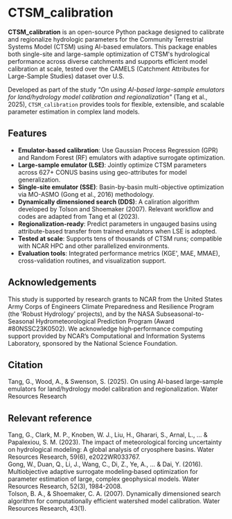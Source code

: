 # CTSM_calibration

**CTSM_calibration** is an open-source Python package designed to calibrate and regionalize hydrologic parameters for the Community Terrestrial Systems Model (CTSM) using AI-based emulators. This package enables both single-site and large-sample optimization of CTSM's hydrological performance across diverse catchments and supports efficient model calibration at scale, tested over the CAMELS (Catchment Attributes for Large-Sample Studies) dataset over U.S.  

Developed as part of the study _"On using AI-based large-sample emulators for land/hydrology model calibration and regionalization"_ (Tang et al., 2025), `CTSM_calibration` provides tools for flexible, extensible, and scalable parameter estimation in complex land models.

## Features

- **Emulator-based calibration**: Use Gaussian Process Regression (GPR) and Random Forest (RF) emulators with adaptive surrogate optimization.
- **Large-sample emulator (LSE)**: Jointly optimize CTSM parameters across 627+ CONUS basins using geo-attributes for model generalization.
- **Single-site emulator (SSE)**: Basin-by-basin multi-objective optimization via MO-ASMO (Gong et al., 2016) methodology.
- **Dynamically dimensioned search (DDS)**: A caliration algorithm developed by Tolson and Shoemaker (2007). Relevant workflow and codes are adapted from Tang et al (2023).
- **Regionalization-ready**: Predict parameters in ungauged basins using attribute-based transfer from trained emulators when LSE is adopted.
- **Tested at scale**: Supports tens of thousands of CTSM runs; compatible with NCAR HPC and other parallelized environments.
- **Evaluation tools**: Integrated performance metrics (KGE', MAE, MMAE), cross-validation routines, and visualization support.

## Acknowledgements  
This study is supported by research grants to NCAR from the United States Army Corps of Engineers Climate Preparedness and Resilience Program (the ‘Robust Hydrology’ projects), and by the NASA Subseasonal-to-Seasonal Hydrometeorological Prediction Program (Award #80NSSC23K0502). We acknowledge high‐performance computing support provided by NCAR’s Computational and Information Systems Laboratory, sponsored by the National Science Foundation.  

## Citation  
Tang, G., Wood, A., & Swenson, S. (2025). On using AI-based large-sample emulators for land/hydrology model calibration and regionalization. Water Resources Research

## Relevant reference  
Tang, G., Clark, M. P., Knoben, W. J., Liu, H., Gharari, S., Arnal, L., ... & Papalexiou, S. M. (2023). The impact of meteorological forcing uncertainty on hydrological modeling: A global analysis of cryosphere basins. Water Resources Research, 59(6), e2022WR033767.  
Gong, W., Duan, Q., Li, J., Wang, C., Di, Z., Ye, A., ... & Dai, Y. (2016). Multiobjective adaptive surrogate modeling‐based optimization for parameter estimation of large, complex geophysical models. Water Resources Research, 52(3), 1984-2008.  
Tolson, B. A., & Shoemaker, C. A. (2007). Dynamically dimensioned search algorithm for computationally efficient watershed model calibration. Water Resources Research, 43(1).  
